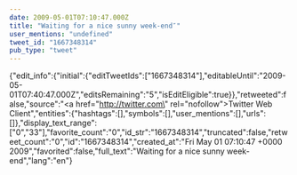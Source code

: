```yaml
---
date: 2009-05-01T07:10:47.000Z
title: "Waiting for a nice sunny week-end″"
user_mentions: "undefined"
tweet_id: "1667348314"
pub_type: "tweet"
---
```

{"edit_info":{"initial":{"editTweetIds":["1667348314"],"editableUntil":"2009-05-01T07:40:47.000Z","editsRemaining":"5","isEditEligible":true}},"retweeted":false,"source":"<a href=\"http://twitter.com\" rel=\"nofollow\">Twitter Web Client</a>","entities":{"hashtags":[],"symbols":[],"user_mentions":[],"urls":[]},"display_text_range":["0","33"],"favorite_count":"0","id_str":"1667348314","truncated":false,"retweet_count":"0","id":"1667348314","created_at":"Fri May 01 07:10:47 +0000 2009","favorited":false,"full_text":"Waiting for a nice sunny week-end","lang":"en"}
